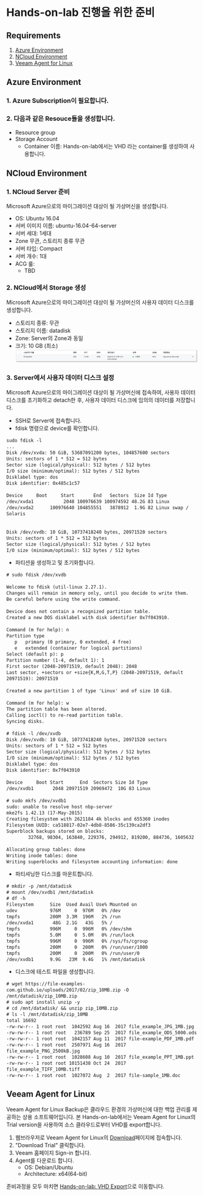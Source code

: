 # Hands-on-lab 진행을 위한 준비

## Requirements
1. [Azure Environment](##Azure-Environment)
2. [NCloud Environment](##NCloud-Environment)
3. [Veeam Agent for Linux](##Veeam-Agent-for-Linux)

## Azure Environment

### 1. Azure Subscription이 필요합니다.
### 2. 다음과 같은 Resouce들을 생성합니다.
- Resource group
- Storage Account
    - Container 이름: Hands-on-lab에서는 VHD 라는 container를 생성하여 사용합니다.

## NCloud Environment
### 1. NCloud Server 준비
Microsoft Azure으로의 마이그레이션 대상이 될 가상머신을 생성합니다.
- OS: Ubuntu 16.04
- 서버 이미지 이름: ubuntu-16.04-64-server
- 서버 세대: 1세대 
- Zone 무관, 스토리지 종류 무관
- 서버 타입: Compact
- 서버 개수: 1대
- ACG 룰:
    - TBD

### 2. NCloud에서 Storage 생성
Microsoft Azure으로의 마이그레이션 대상이 될 가상머신의 사용자 데이터 디스크를 생성합니다.
- 스토리지 종류: 무관
- 스토리지 이름: datadisk
- Zone: Server의 Zone과 동일
- 크기: 10 GB (최소)
![Datadisk](https://raw.githubusercontent.com/insobi/export-ncloud-server-to-azure-vm/master/Resources/ncloud-datadisk.png?token=AO2V6J7JJ7FMRY5KHEABF3K7EQHCQ)

### 3. Server에서 사용자 데이터 디스크 설정
Microsoft Azure으로의 마이그레이션 대상이 될 가상머신에 접속하여, 사용자 데이터 디스크를 초기화하고 detach한 후, 사용자 데이터 디스크에 임의의 데이터를 저장합니다.

- SSH로 Server에 접속합니다.
- fdisk 명령으로 device를 확인합니다.
```
sudo fdisk -l
...
Disk /dev/xvda: 50 GiB, 53687091200 bytes, 104857600 sectors
Units: sectors of 1 * 512 = 512 bytes
Sector size (logical/physical): 512 bytes / 512 bytes
I/O size (minimum/optimal): 512 bytes / 512 bytes
Disklabel type: dos
Disk identifier: 0x485c1c57

Device     Boot     Start       End   Sectors  Size Id Type
/dev/xvda1           2048 100976639 100974592 48.2G 83 Linux
/dev/xvda2      100976640 104855551   3878912  1.9G 82 Linux swap / Solaris


Disk /dev/xvdb: 10 GiB, 10737418240 bytes, 20971520 sectors
Units: sectors of 1 * 512 = 512 bytes
Sector size (logical/physical): 512 bytes / 512 bytes
I/O size (minimum/optimal): 512 bytes / 512 bytes
```

- 파티션을 생성하고 및 초기화합니다.
```
# sudo fdisk /dev/xvdb

Welcome to fdisk (util-linux 2.27.1).
Changes will remain in memory only, until you decide to write them.
Be careful before using the write command.

Device does not contain a recognized partition table.
Created a new DOS disklabel with disk identifier 0x7f043910.

Command (m for help): n
Partition type
   p   primary (0 primary, 0 extended, 4 free)
   e   extended (container for logical partitions)
Select (default p): p
Partition number (1-4, default 1): 1
First sector (2048-20971519, default 2048): 2048
Last sector, +sectors or +size{K,M,G,T,P} (2048-20971519, default 20971519): 20971519

Created a new partition 1 of type 'Linux' and of size 10 GiB.

Command (m for help): w
The partition table has been altered.
Calling ioctl() to re-read partition table.
Syncing disks.

# fdisk -l /dev/xvdb
Disk /dev/xvdb: 10 GiB, 10737418240 bytes, 20971520 sectors
Units: sectors of 1 * 512 = 512 bytes
Sector size (logical/physical): 512 bytes / 512 bytes
I/O size (minimum/optimal): 512 bytes / 512 bytes
Disklabel type: dos
Disk identifier: 0x7f043910

Device     Boot Start      End  Sectors Size Id Type
/dev/xvdb1       2048 20971519 20969472  10G 83 Linux

# sudo mkfs /dev/xvdb1
sudo: unable to resolve host nbp-server
mke2fs 1.42.13 (17-May-2015)
Creating filesystem with 2621184 4k blocks and 655360 inodes
Filesystem UUID: ca518817-02e7-4db8-8586-35c139ca2df3
Superblock backups stored on blocks:
        32768, 98304, 163840, 229376, 294912, 819200, 884736, 1605632

Allocating group tables: done
Writing inode tables: done
Writing superblocks and filesystem accounting information: done
```

- 파티셔닝한 디스크를 마운트합니다.
```
# mkdir -p /mnt/datadisk
# mount /dev/xvdb1 /mnt/datadisk
# df -h
Filesystem      Size  Used Avail Use% Mounted on
udev            976M     0  976M   0% /dev
tmpfs           200M  3.3M  196M   2% /run
/dev/xvda1       48G  2.1G   43G   5% /
tmpfs           996M     0  996M   0% /dev/shm
tmpfs           5.0M     0  5.0M   0% /run/lock
tmpfs           996M     0  996M   0% /sys/fs/cgroup
tmpfs           200M     0  200M   0% /run/user/1000
tmpfs           200M     0  200M   0% /run/user/0
/dev/xvdb1      9.9G   23M  9.4G   1% /mnt/datadisk
```

- 디스크에 테스트 파일을 생성합니다.
```
# wget https://file-examples-com.github.io/uploads/2017/02/zip_10MB.zip -O /mnt/datadisk/zip_10MB.zip
# sudo apt install unzip -y
# cd /mnt/datadisk/ && unzip zip_10MB.zip
# ls -l /mnt/datadisk/zip_10MB
total 16692
-rw-rw-r-- 1 root root  1042592 Aug 16  2017 file_example_JPG_1MB.jpg
-rw-rw-r-- 1 root root   236789 Sep 25  2017 file_example_ODS_5000.ods
-rw-rw-r-- 1 root root  1042157 Aug 11  2017 file-example_PDF_1MB.pdf
-rw-rw-r-- 1 root root  2507971 Aug 16  2017 file_example_PNG_2500kB.jpg
-rw-rw-r-- 1 root root  1028608 Aug 10  2017 file_example_PPT_1MB.ppt
-rw-rw-r-- 1 root root 10151438 Oct 24  2017 file_example_TIFF_10MB.tiff
-rw-rw-r-- 1 root root  1027072 Aug  2  2017 file-sample_1MB.doc
```

## Veeam Agent for Linux
Veeam Agent for Linux Backup은 클라우드 환경의 가상머신에 대한 백업 관리를 제공하는 상용 소프트웨어입니다. 본 Hands-on-lab에서는 Veeam Agent for Linux의 Trial version을 사용하여 소스 클라우드로부터 VHD를 export합니다.

1. 웹브라우저로 Veeam Agent for Linux의 [Download](https://www.veeam.com/linux-cloud-server-backup-agent.html)페이지에 접속합니다.
2. "Download Trial" 클릭합니다.
3. Veeam 홈페이지 Sign-in 합니다.
4. Agent를 다운로드 합니다.
    - OS: Debian/Ubuntu
    - Architecture: x64(64-bit)

준비과정을 모두 마치면 [Hands-on-lab: VHD Export](https://github.com/insobi/export-ncloud-server-to-azure-vm/blob/master/Hands-on-lab/1.HOL_Exporting_VHD.md)으로 이동합니다.
